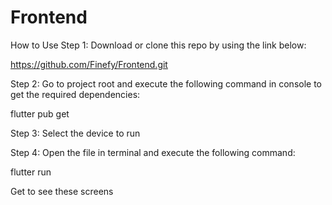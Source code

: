 # Frontend
How to Use
Step 1:
Download or clone this repo by using the link below:

https://github.com/Finefy/Frontend.git


Step 2:
Go to project root and execute the following command in console to get the required dependencies:

flutter pub get 


Step 3:
Select the device to run 


Step 4:
Open the file in terminal and execute the following command:

flutter run

Get to see these screens



